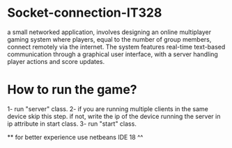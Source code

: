 # Socket-connection-IT328

a small networked application, involves designing an online multiplayer gaming system where players, equal to the number of group members, connect remotely via the internet. The system features real-time text-based communication through a graphical user interface, with a server handling player actions and score updates.

# How to run the game?
1- run "server" class.
2- if you are running multiple clients in the same device skip this step. if not, write the ip of the device running the server in ip attribute in start class.
3- run "start" class.

** for better experience use netbeans IDE 18 ^^
